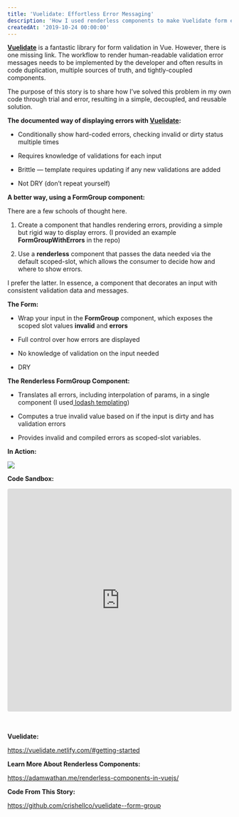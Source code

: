 ```yaml
---
title: 'Vuelidate: Effortless Error Messaging'
description: 'How I used renderless components to make Vuelidate form error messages simple, decoupled, and reusable.'
createdAt: '2019-10-24 00:00:00'
---
```


**[Vuelidate](http://vuelidate.netlify.com/)** is a fantastic library for form validation in Vue. However, there is one missing link. The workflow to render human-readable validation error messages needs to be implemented by the developer and often results in code duplication, multiple sources of truth, and tightly-coupled components.

The purpose of this story is to share how I’ve solved this problem in my own code through trial and error, resulting in a simple, decoupled, and reusable solution.

**The documented way of displaying errors with [Vuelidate](http://vuelidate.netlify.com/):**

- Conditionally show hard-coded errors, checking invalid or dirty status multiple times

- Requires knowledge of validations for each input

- Brittle — template requires updating if any new validations are added

- Not DRY (don’t repeat yourself)

<resizing-iframe gist-id="379d20dcb2bdf6b1851be1b9d7a61d17"></resizing-iframe>

**A better way, using a FormGroup component:**

There are a few schools of thought here.

1. Create a component that handles rendering errors, providing a simple but rigid way to display errors. (I provided an example **FormGroupWithErrors** in the repo)

1. Use a **renderless** component that passes the data needed via the default scoped-slot, which allows the consumer to decide how and where to show errors.

I prefer the latter. In essence, a component that decorates an input with consistent validation data and messages.

**The Form:**

- Wrap your input in the **FormGroup** component, which exposes the scoped slot values **invalid** and **errors**

- Full control over how errors are displayed

- No knowledge of validation on the input needed

- DRY

<resizing-iframe gist-id="87342a5010c4aa79a96955597cacb0a4"></resizing-iframe>

**The Renderless FormGroup Component:**

- Translates all errors, including interpolation of params, in a single component (I used[ lodash templating](https://lodash.com/docs/4.17.15#template))

- Computes a true invalid value based on if the input is dirty and has validation errors

- Provides invalid and compiled errors as scoped-slot variables.

<resizing-iframe gist-id="9f953a1be735ea5733f186294ea6f715"></resizing-iframe>

**In Action:**

![](https://cdn-images-1.medium.com/max/2640/1*vTdskNT73AcHLDXYxrXAiA.gif)

**Code Sandbox:**

<iframe src="https://codesandbox.io/embed/vue-template-1fn36?fontsize=14&hidenavigation=1&theme=dark&view=preview"
     style="width:100%; height:500px; border:0; border-radius: 4px; overflow:hidden; margin-bottom: 1rem"
     title="Vue Template"
     allow="accelerometer; ambient-light-sensor; camera; encrypted-media; geolocation; gyroscope; hid; microphone; midi; payment; usb; vr; xr-spatial-tracking"
     sandbox="allow-forms allow-modals allow-popups allow-presentation allow-same-origin allow-scripts"
   ></iframe>

<br />
<br />

**Vuelidate:**

https://vuelidate.netlify.com/#getting-started

**Learn More About Renderless Components:**

https://adamwathan.me/renderless-components-in-vuejs/

**Code From This Story:**

https://github.com/crishellco/vuelidate--form-group
